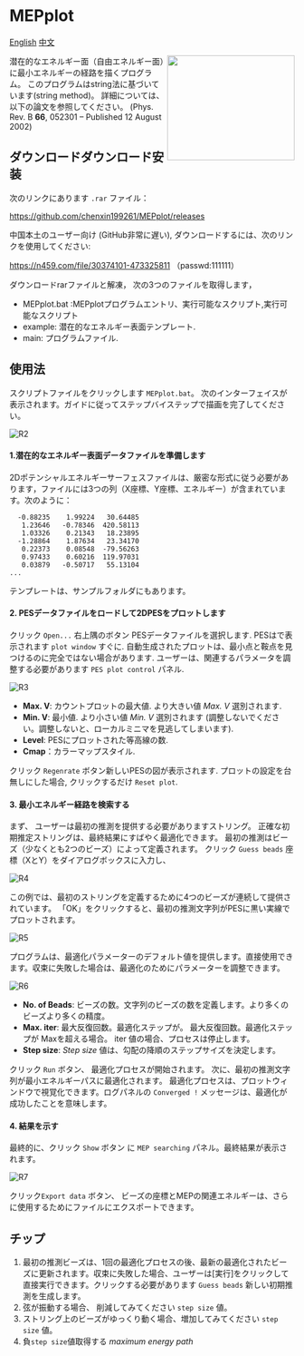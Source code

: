 # MEPplot
 [English](README.md)  [中文](README_CN.md)

<a href="https://explosion.ai"><img src="C:/Users/gaojl/Documents/GitHub/MEPplot/ui/Logo.png"  width="225" height="185" align="right" /></a>

潜在的なエネルギー面（自由エネルギー面）に最小エネルギーの経路を描くプログラム。 このプログラムはstring法に基づいています(string method)。 詳細については、以下の論文を参照してください。 (Phys. Rev. B **66**, 052301 – Published 12 August 2002) 

## ダウンロードダウンロード安装

次のリンクにあります `.rar` ファイル：

https://github.com/chenxin199261/MEPplot/releases

中国本土のユーザー向け (GitHub非常に遅い), ダウンロードするには、次のリンクを使用してください:

https://n459.com/file/30374101-473325811 （passwd:111111）

ダウンロードrarファイルと解凍， 次の3つのファイルを取得します，

* MEPplot.bat :MEPplotプログラムエントリ、実行可能なスクリプト,実行可能なスクリプト
* example: 潜在的なエネルギー表面テンプレート.
* main: プログラムファイル.

## 使用法

スクリプトファイルをクリックします `MEPplot.bat`。 次のインターフェイスが表示されます。ガイドに従ってステップバイステップで描画を完了してください。

<img src="C:/Users/gaojl/Documents/GitHub/MEPplot/Readme-figures/R2.png" alt="R2"  />

#### 1.潜在的なエネルギー表面データファイルを準備します

2Dポテンシャルエネルギーサーフェスファイルは、厳密な形式に従う必要があります，ファイルには3つの列（X座標、Y座標、エネルギー）が含まれています。次のように：

```
  -0.88235    1.99224   30.64485
   1.23646   -0.78346  420.58113
   1.03326    0.21343   18.23895
  -1.28864    1.87634   23.34170
   0.22373    0.08548  -79.56263
   0.97433    0.60216  119.97031
   0.03879   -0.50717   55.13104
...
```

テンプレートは、サンプルフォルダにもあります。

#### 2. PESデータファイルをロードして2DPESをプロットします

クリック `Open...` 右上隅のボタン PESデータファイルを選択します. PESはで表示されます `plot window` すぐに. 自動生成されたプロットは、最小点と鞍点を見つけるのに完全ではない場合があります. ユーザーは、関連するパラメータを調整する必要があります `PES plot control` パネル. 

<img src="C:/Users/gaojl/Documents/GitHub/MEPplot/Readme-figures/R3.png" alt="R3"  />

* **Max. V**: カウントプロットの最大値. より大きい値 *Max. V* 選別されます. 
* **Min. V**: 最小値. より小さい値 *Min. V* 選別されます (調整しないでください。調整しないと、ローカルミニマを見逃してしまいます).
* **Level**: PESにプロットされた等高線の数. 
* **Cmap**：カラーマップスタイル.

クリック `Regenrate` ボタン新しいPESの図が表示されます. プロットの設定を台無しにした場合, クリックするだけ `Reset plot`. 



#### 3. 最小エネルギー経路を検索する

まず、 ユーザーは最初の推測を提供する必要がありますストリング。 正確な初期推定ストリングは、最終結果にすばやく最適化できます。 最初の推測はビーズ（少なくとも2つのビーズ）によって定義されます。 クリック `Guess beads` 座標（XとY）をダイアログボックスに入力し、



<img src="C:/Users/gaojl/Documents/GitHub/MEPplot/Readme-figures/R4.png" alt="R4"  />

この例では、最初のストリングを定義するために4つのビーズが連続して提供されています。 「OK」をクリックすると、最初の推測文字列がPESに黒い実線でプロットされます。

<img src="C:/Users/gaojl/Documents/GitHub/MEPplot/Readme-figures/R5.png" alt="R5"  />

プログラムは、最適化パラメーターのデフォルト値を提供します。直接使用できます。収束に失敗した場合は、最適化のためにパラメーターを調整できます。 

<img src="C:/Users/gaojl/Documents/GitHub/MEPplot/Readme-figures/R6.png" alt="R6"  />

* **No. of Beads**: ビーズの数。文字列のビーズの数を定義します。より多くのビーズより多くの精度。 
* **Max. iter**: 最大反復回数。最適化ステップが。 最大反復回数。最適化ステップが Maxを超える場合。 iter 値の場合、プロセスは停止します。
* **Step size**:  *Step size* 値は、勾配の降順のステップサイズを決定します。



クリック `Run` ボタン、 最適化プロセスが開始されます。 次に、最初の推測文字列が最小エネルギーパスに最適化されます。 最適化プロセスは、プロットウィンドウで視覚化できます。ログパネルの `Converged !` メッセージは、最適化が成功したことを意味します。



#### 4. 結果を示す

最終的に、クリック `Show` ボタン に `MEP searching` パネル。最終結果が表示されます。 

 <img src="C:/Users/gaojl/Documents/GitHub/MEPplot/Readme-figures/R7.png" alt="R7"  />

クリック`Export data` ボタン、 ビーズの座標とMEPの関連エネルギーは、さらに使用するためにファイルにエクスポートできます。



## チップ

1. 最初の推測ビーズは、1回の最適化プロセスの後、最新の最適化されたビーズに更新されます。収束に失敗した場合、ユーザーは[実行]をクリックして直接実行できます。クリックする必要があります `Guess beads` 新しい初期推測を生成します。
2. 弦が振動する場合、 削減してみてください `step size` 値。
3. ストリング上のビーズがゆっくり動く場合、増加してみてください `step size`  値。
4. 負`step size`値取得する *maximum energy path*

